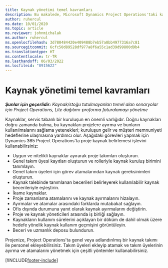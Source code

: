 ```yaml
---
title: Kaynak yönetimi temel kavramları
description: Bu makalede, Microsoft Dynamics Project Operations'taki kaynak yönetimi özellikleri hakkında bilgi sağlanmaktadır.
author: ruhercul
ms.date: 10/01/2020
ms.topic: article
ms.reviewer: johnmichalak
ms.author: ruhercul
ms.openlocfilehash: 3d780484420e409488b7eb57a8bb4977316a7c81
ms.sourcegitcommit: 6cfc50d89528df977a8f6a55c1ad39d99800d9b4
ms.translationtype: HT
ms.contentlocale: tr-TR
ms.lasthandoff: 06/03/2022
ms.locfileid: "8915622"
---
```

# <a name="resource-management-key-concepts"></a>Kaynak yönetimi temel kavramları

_**Şunlar için geçerlidir:** Kaynak/stoğu tutulmayanları temel alan senaryolar için Project Operations, Lite dağıtımı-proforma faturalamayı yönetme_

Kaynaklar, servis tabanlı bir kuruluşun en önemli varlığıdır. Doğru kaynakları doğru zamanda bulma, bu kaynakları projelere ayırma ve bunların kullanılmalarını sağlama yetenekleri; kuruluşun gelir ve müşteri memnuniyeti hedeflerine ulaşmasına yardımcı olur. Aşağıdaki görevleri yapmak için Dynamics 365 Project Operations'ta proje kaynak belirlemesi işlevini kullanabilirsiniz:

- Uygun ve nitelikli kaynaklar ayırarak proje takımları oluşturun.
- Genel takım üyesi kayıtları oluşturun ve rolleriyle kaynak kuruluş birimini tanımlayın.
- Genel takım üyeleri için görev atamalarından kaynak gereksinimleri oluşturun.
- Kaynak talebinde tanımlanan becerileri belirleyerek kullanılabilir kaynak becerileriyle eşleştirin.
- İkame kaynaklar.
- Proje zamanlama atamalarını ve kaynak ayırmalarını hizalayın.
- Ayırmalar ve atamalar arasındaki farklarda mutabakat sağlayın.
- Ofis dışında durumuna yanıt olarak kaynak ayırmalarını değiştirin.
- Proje ve kaynak yöneticileri arasında iş birliği sağlayın.
- Kaynakların kullanım sürelerini açıklayan bir döküm de dahil olmak üzere hedefe yönelik kaynak kullanım geçmişini görüntüleyin.
- Beceri ve uzmanlık deposu bulundurun.


Projenize, Project Operations'ta genel veya adlandırılmış bir kaynak takımı ile personel ekleyebilirsiniz. Takım üyeleri ekleyip atamak ve takım üyelerinin ayırma ve atamalarını yönetmek için çeşitli yöntemler kullanabilirsiniz. 


[!INCLUDE[footer-include](../includes/footer-banner.md)]